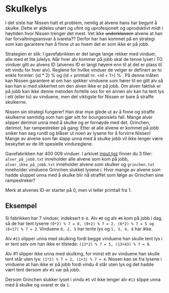 # Skulkelys

I det siste har Nissen hatt et problem, nemlig at alvene hans har begynt å skulke. Dette er aldeles uhørt og ufint og uprofesjonelt og uproduktivt midt i høytiden hvor Nissen trenger det mest. Vet ikke ~~underklassen~~ alvene at han har forvaltningsansvar å ivareta?? Derfor har han kommet på en strategi som kan garantere han å finne ut av hvem det er som ikke er på jobb.

Strategien er slik: I gavefabrikken er det lange lange rekker med vinduer, alle med et lite julelys. Når hver alv kommer på jobb skal de tenne lyset i TO vinduer gitt av alvens ID (alvenes ID er langt høyere enn til at det er plass til ett vindu for hver alv). Reglene for hvilke vinduer de velger er definert av to enkle formler: (id * 2) % <antall vinduer> og (id + primtall nr. <id + 1>) % <antall vinduer>. På denne måten kan Nissen garantere at om han sjekker vinduene som hører til en gitt alv så kan han si med sikkerhet om den alven ikke er på jobb. Om alven faktisk er på jobb kan ikke denne metoden fortelle oss for en annen alv kan ha tent lys i ett (eller to) av vinduene, men det viktigste for Nissen er bare å straffe skulkerne.

Nissen sin strategi fungerer! Han drar mye glede ut av å finne og straffe skulkerne samtidig som han gjør sitt for bourgeoisiets fall. Mange alver slipper derimot unna med å skulke og er fornøyde med det. Grinchen, derimot, har rampestreker på gang: Etter at alle alvene er kommet på jobb sniker han seg rundt og blåser ut noen av lysene for å forvirre Nissen! Mange av alvene som før slapp unna med å skulke jobb vil ikke lenger være beskyttet av de litt spesielle vindureglene.

Gavefabrikken har 400 009 vinduer. I arkivet [input.tgz](input.tgz) finner du 3 filer: `alver_på_jobb.txt` inneholder alle alvene som kom på jobb, `alver_ikke_på_jobb.txt` inneholder alvene som skulker og `grinchen.txt` inneholder vinduene Grinchen slukket lysene i. Hvor mange av alvene som hadde sluppet unna med å skulke blir nå straffet som følge av Grinchen sine rampestreker?

Merk at alvenes ID-er starter på 0, men vi teller primtall fra 1.

## Eksempel

Si fabrikken har 7 vinduer, indeksert `0-6`. Alv `#0` og alv `#6` kom på jobb i dag, så de har tent lysene `(0*2) % 7 = 0, (0+2) % 7 = 2, (6*2) % 7 = 5 og (6+17) % 7 = 2`. Vinduene `0, 2, 5` har tente lys og `1, 3, 4, 6` har ikke.

Alv `#13` slipper unna med skulking fordi begge vinduene han skulle tent lys i er tent selv om han ikke er tilstede: `(13*2) % 7 = 5, (13+43) % 7 = 0`.

Alv #1 slipper ikke unna med skulking, for minst ett av vinduene han skulle tent står uten lys: `(1*2) % 7 = 2, (1+3) % 7 = 4`. Nissen kan se fra lysene i vinduene at han ikke er på jobb fordi vindu 4 står uten lys og det hadde vært tent dersom alv `#1` var på jobb.

Dersom Grinchen slukker lyset i vindu `#5` vil ikke lenger alv `#13` slippe unna med å skulke og svaret er da `1`.
